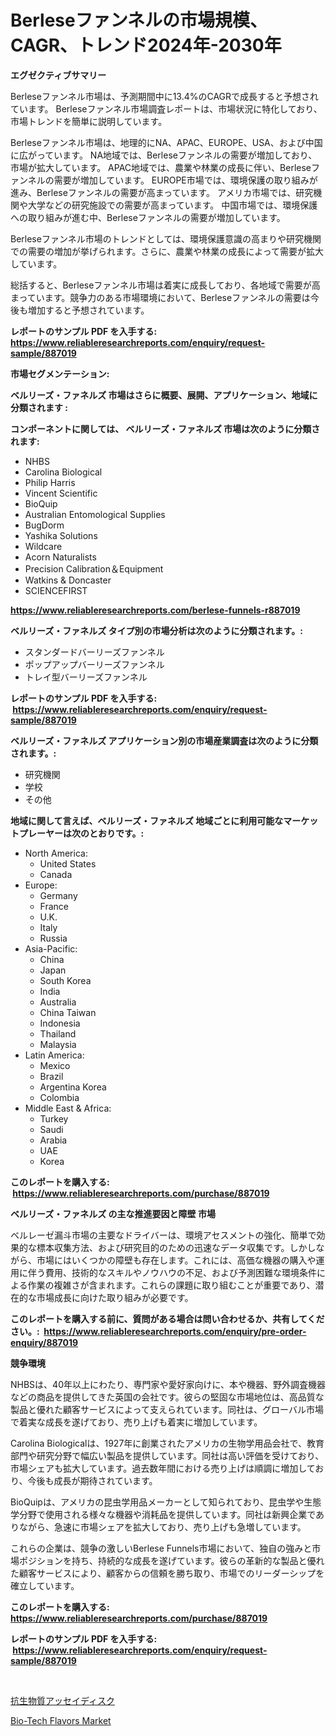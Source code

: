 <p><h1>Berleseファンネルの市場規模、CAGR、トレンド2024年-2030年</h1></p><p><strong>エグゼクティブサマリー</strong></p>
<p><p>Berleseファンネル市場は、予測期間中に13.4%のCAGRで成長すると予想されています。 Berleseファンネル市場調査レポートは、市場状況に特化しており、市場トレンドを簡単に説明しています。</p><p>Berleseファンネル市場は、地理的にNA、APAC、EUROPE、USA、および中国に広がっています。 NA地域では、Berleseファンネルの需要が増加しており、市場が拡大しています。 APAC地域では、農業や林業の成長に伴い、Berleseファンネルの需要が増加しています。 EUROPE市場では、環境保護の取り組みが進み、Berleseファンネルの需要が高まっています。 アメリカ市場では、研究機関や大学などの研究施設での需要が高まっています。 中国市場では、環境保護への取り組みが進む中、Berleseファンネルの需要が増加しています。</p><p>Berleseファンネル市場のトレンドとしては、環境保護意識の高まりや研究機関での需要の増加が挙げられます。さらに、農業や林業の成長によって需要が拡大しています。</p><p>総括すると、Berleseファンネル市場は着実に成長しており、各地域で需要が高まっています。競争力のある市場環境において、Berleseファンネルの需要は今後も増加すると予想されています。</p></p>
<p><strong>レポートのサンプル PDF を入手する: <a href="https://www.reliableresearchreports.com/enquiry/request-sample/887019">https://www.reliableresearchreports.com/enquiry/request-sample/887019</a></strong></p>
<p><strong>市場セグメンテーション:</strong></p>
<p><strong> ベルリーズ・ファネルズ 市場はさらに概要、展開、アプリケーション、地域に分類されます :</strong></p>
<p><strong>コンポーネントに関しては、 ベルリーズ・ファネルズ 市場は次のように分類されます: &nbsp;</strong></p>
<p><ul><li>NHBS</li><li>Carolina Biological</li><li>Philip Harris</li><li>Vincent Scientific</li><li>BioQuip</li><li>Australian Entomological Supplies</li><li>BugDorm</li><li>Yashika Solutions</li><li>Wildcare</li><li>Acorn Naturalists</li><li>Precision Calibration＆Equipment</li><li>Watkins & Doncaster</li><li>SCIENCEFIRST</li></ul></p>
<p><strong><a href="https://www.reliableresearchreports.com/berlese-funnels-r887019">https://www.reliableresearchreports.com/berlese-funnels-r887019</a></strong></p>
<p><strong> ベルリーズ・ファネルズ タイプ別の市場分析は次のように分類されます。:</strong></p>
<p><ul><li>スタンダードバーリーズファンネル</li><li>ポップアップバーリーズファンネル</li><li>トレイ型バーリーズファンネル</li></ul></p>
<p><strong>レポートのサンプル PDF を入手する: &nbsp;<a href="https://www.reliableresearchreports.com/enquiry/request-sample/887019">https://www.reliableresearchreports.com/enquiry/request-sample/887019</a></strong></p>
<p><strong> ベルリーズ・ファネルズ アプリケーション別の市場産業調査は次のように分類されます。:</strong></p>
<p><ul><li>研究機関</li><li>学校</li><li>その他</li></ul></p>
<p><strong>地域に関して言えば、ベルリーズ・ファネルズ 地域ごとに利用可能なマーケットプレーヤーは次のとおりです。:</strong></p>
<p><ul>
    <li>
        North America:
        <ul>
            <li>United States</li>
            <li>Canada</li>
        </ul>
    </li>
    <li>
        Europe:
        <ul>
            <li>Germany</li>
            <li>France</li>
            <li>U.K.</li>
            <li>Italy</li>
            <li>Russia</li>
        </ul>
    </li>
    <li>
        Asia-Pacific:
        <ul>
            <li>China</li>
            <li>Japan</li>
            <li>South Korea</li>
            <li>India</li>
            <li>Australia</li>
            <li>China Taiwan</li>
            <li>Indonesia</li>
            <li>Thailand</li>
            <li>Malaysia</li>
        </ul>
    </li>
    <li>
        Latin America:
        <ul>
            <li>Mexico</li>
            <li>Brazil</li>
            <li>Argentina Korea</li>
            <li>Colombia</li>
        </ul>
    </li>
    <li>
        Middle East & Africa:
        <ul>
            <li>Turkey</li>
            <li>Saudi</li>
            <li>Arabia</li>
            <li>UAE</li>
            <li>Korea</li>
        </ul>
    </li>
    </ul></p>
<p><strong>このレポートを購入する: &nbsp;<a href="https://www.reliableresearchreports.com/purchase/887019">https://www.reliableresearchreports.com/purchase/887019</a></strong></p>
<p><strong>ベルリーズ・ファネルズ の主な推進要因と障壁 市場</strong></p>
<p><p>ベルレーゼ漏斗市場の主要なドライバーは、環境アセスメントの強化、簡単で効果的な標本収集方法、および研究目的のための迅速なデータ収集です。しかしながら、市場にはいくつかの障壁も存在します。これには、高価な機器の購入や運用に伴う費用、技術的なスキルやノウハウの不足、および予測困難な環境条件による作業の複雑さが含まれます。これらの課題に取り組むことが重要であり、潜在的な市場成長に向けた取り組みが必要です。</p></p>
<p><strong>このレポートを購入する前に、質問がある場合は問い合わせるか、共有してください。:&nbsp; <a href="https://www.reliableresearchreports.com/enquiry/pre-order-enquiry/887019">https://www.reliableresearchreports.com/enquiry/pre-order-enquiry/887019</a></strong></p>
<p><strong>競争環境</strong></p>
<p><p>NHBSは、40年以上にわたり、専門家や愛好家向けに、本や機器、野外調査機器などの商品を提供してきた英国の会社です。彼らの堅固な市場地位は、高品質な製品と優れた顧客サービスによって支えられています。同社は、グローバル市場で着実な成長を遂げており、売り上げも着実に増加しています。</p><p>Carolina Biologicalは、1927年に創業されたアメリカの生物学用品会社で、教育部門や研究分野で幅広い製品を提供しています。同社は高い評価を受けており、市場シェアも拡大しています。過去数年間における売り上げは順調に増加しており、今後も成長が期待されています。</p><p>BioQuipは、アメリカの昆虫学用品メーカーとして知られており、昆虫学や生態学分野で使用される様々な機器や消耗品を提供しています。同社は新興企業でありながら、急速に市場シェアを拡大しており、売り上げも急増しています。</p><p>これらの企業は、競争の激しいBerlese Funnels市場において、独自の強みと市場ポジションを持ち、持続的な成長を遂げています。彼らの革新的な製品と優れた顧客サービスにより、顧客からの信頼を勝ち取り、市場でのリーダーシップを確立しています。</p></p>
<p><strong>このレポートを購入する: &nbsp; <a href="https://www.reliableresearchreports.com/purchase/887019">https://www.reliableresearchreports.com/purchase/887019</a></strong></p>
<p><strong>レポートのサンプル PDF を入手する: &nbsp;<a href="https://www.reliableresearchreports.com/enquiry/request-sample/887019">https://www.reliableresearchreports.com/enquiry/request-sample/887019</a></strong><strong></strong></p>
<p>&nbsp;</p>
<p><p><a href="https://github.com/nemesis2824/Market-Research-Report-List-1/blob/main/490849619942.md">抗生物質アッセイディスク</a></p><p><a href="https://github.com/nicholepatriciadoylenwnrjr0/Market-Research-Report-List-1/blob/main/bio-tech-flavors-market.md">Bio-Tech Flavors Market</a></p></p>